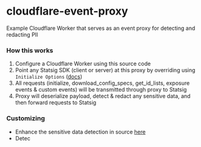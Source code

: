 # cloudflare-event-proxy
Example Cloudflare Worker that serves as an event proxy for detecting and redacting PII

### How this works
1. Configure a Cloudflare Worker using this source code
2. Point any Statsig SDK (client or server) at this proxy by overriding using `Initialize Options` ([docs](https://docs.statsig.com/client/jsClientSDK#statsig-options))
3. All requests (initialize, download_config_specs, get_id_lists, exposure events & custom events) will be transmitted through proxy to Statsig
4. Proxy will deserialize payload, detect & redact any sensitive data, and then forward requests to Statsig
   
### Customizing
- Enhance the sensitive data detection in source [here](src/sensitive.js)
- Detec

